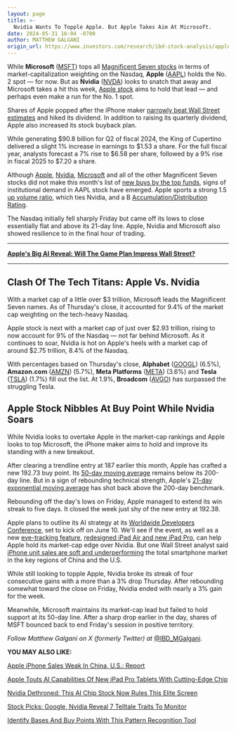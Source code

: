 ```yaml
---
layout: page
title: >-
  Nvidia Wants To Topple Apple. But Apple Takes Aim At Microsoft.
date: 2024-05-31 16:04 -0700
author: MATTHEW GALGANI
origin_url: https://www.investors.com/research/ibd-stock-analysis/apple-stock-nvidia-microsoft-market-cap/
---
```





While **Microsoft** ([MSFT](https://research.investors.com/quote.aspx?symbol=MSFT)) tops all [Magnificent Seven stocks](https://www.investors.com/research/magnificent-seven-stocks-latest-news-market-cap-weighting/) in terms of market-capitalization weighting on the Nasdaq, **Apple** ([AAPL](https://research.investors.com/quote.aspx?symbol=AAPL)) holds the No. 2 spot — for now. But as **Nvidia** ([NVDA](https://research.investors.com/quote.aspx?symbol=NVDA)) looks to snatch that away and Microsoft takes a hit this week, [Apple stock](https://www.investors.com/research/apple-stock-buy-now/) aims to hold that lead — and perhaps even make a run for the No. 1 spot.




Shares of Apple popped after the iPhone maker [narrowly beat Wall Street estimates](https://www.investors.com/news/technology/apple-stock-aapl-fiscal-q2-2024-earnings/) and hiked its dividend. In addition to raising its quarterly dividend, Apple also increased its stock buyback plan.


While generating $90.8 billion for Q2 of fiscal 2024, the King of Cupertino delivered a slight 1% increase in earnings to $1.53 a share. For the full fiscal year, analysts forecast a 7% rise to $6.58 per share, followed by a 9% rise in fiscal 2025 to $7.20 a share.


Although [Apple](https://www.investors.com/news/apple-rivian-in-talks-for-partnership/), [Nvidia](https://www.investors.com/news/nvidia-stock-2023-buy-now/), [Microsoft](https://www.investors.com/research/microsoft-stock-buy-now/) and all of the other Magnificent Seven stocks did not make this month's list of [new buys by the top funds](https://www.investors.com/etfs-and-funds/mutual-funds/best-mutual-funds-broadcom-dethrones-nvidia/), signs of institutional demand in AAPL stock have emerged. Apple sports a strong 1.5 [up volume ratio](https://www.investors.com/how-to-invest/investors-corner/top-stocks-under-accumulation-use-the-up-down-volume-ratio-to-find-the-best-prospects/), which ties Nvidia, and a B [Accumulation/Distribution Rating](https://www.investors.com/how-to-invest/investors-corner/how-to-buy-stocks-accumulation-distribution-rating-shows-professionals-moves/).


The Nasdaq initially fell sharply Friday but came off its lows to close essentially flat and above its 21-day line. Apple, Nvidia and Microsoft also showed resilience to in the final hour of trading.




---


[**Apple's Big AI Reveal: Will The Game Plan Impress Wall Street?**](https://www.investors.com/news/technology/apple-stock-aapl-ai-artificial-intelligence-wwdc/)




---


Clash Of The Tech Titans: Apple Vs. Nvidia
------------------------------------------


With a market cap of a little over $3 trillion, Microsoft leads the Magnificent Seven names. As of Thursday's close, it accounted for 9.4% of the market cap weighting on the tech-heavy Nasdaq.


Apple stock is next with a market cap of just over $2.93 trillion, rising to now account for 9% of the Nasdaq — not far behind Microsoft. As it continues to soar, Nvidia is hot on Apple's heels with a market cap of around $2.75 trillion, 8.4% of the Nasdaq.


With percentages based on Thursday's close, **Alphabet** ([GOOGL](https://research.investors.com/quote.aspx?symbol=GOOGL)) (6.5%), **Amazon.com** ([AMZN](https://research.investors.com/quote.aspx?symbol=AMZN)) (5.7%), **Meta Platforms** ([META](https://research.investors.com/quote.aspx?symbol=META)) (3.6%) and **Tesla** ([TSLA](https://research.investors.com/quote.aspx?symbol=TSLA)) (1.7%) fill out the list. At 1.9%, **Broadcom** ([AVGO](https://research.investors.com/quote.aspx?symbol=AVGO)) has surpassed the struggling Tesla.


Apple Stock Nibbles At Buy Point While Nvidia Soars
---------------------------------------------------


While Nvidia looks to overtake Apple in the market-cap rankings and Apple looks to top Microsoft, the iPhone maker aims to hold and improve its standing with a new breakout.


After clearing a trendline entry at 187 earlier this month, Apple has crafted a new 192.73 buy point. Its [50-day moving average](https://www.investors.com/how-to-invest/investors-corner/50-day-moving-average-identifies-buy-sell-signals/) remains below its 200-day line. But in a sign of rebounding technical strength, Apple's [21-day exponential moving average](https://www.investors.com/how-to-invest/investors-corner/how-to-trade-stocks-using-21-day-exponential-moving-average/) has shot back above the 200-day benchmark.


Rebounding off the day's lows on Friday, Apple managed to extend its win streak to five days. It closed the week just shy of the new entry at 192.38.


Apple plans to outline its AI strategy at its [Worldwide Developers Conference,](https://www.apple.com/newsroom/2024/05/apples-worldwide-developers-conference-to-kick-off-june-10-with-keynote-address/) set to kick off on June 10. We'll see if the event, as well as a new [eye-tracking feature](https://www.apple.com/newsroom/2024/05/apple-announces-new-accessibility-features-including-eye-tracking/), [redesigned iPad Air and new iPad Pro](https://www.apple.com/newsroom/2024/05/the-redesigned-ipad-air-and-new-ipad-pro-are-available-today/), can help Apple hold its market-cap edge over Nvidia. But one Wall Street analyst said [iPhone unit sales are soft and underperforming](https://www.investors.com/news/technology/apple-stock-iphone-sales-weak-in-china-us/) the total smartphone market in the key regions of China and the U.S.


While still looking to topple Apple, Nvidia broke its streak of four consecutive gains with a more than a 3% drop Thursday. After rebounding somewhat toward the close on Friday, Nvidia ended with nearly a 3% gain for the week.


Meanwhile, Microsoft maintains its market-cap lead but failed to hold support at its 50-day line. After a sharp drop earlier in the day, shares of MSFT bounced back to end Friday's session in positive territory.



*Follow Matthew Galgani on X (formerly Twitter) at* [@IBD\_MGalgani](https://twitter.com/ibd_mgalgani).


**YOU MAY ALSO LIKE:**


[Apple iPhone Sales Weak In China, U.S.: Report](https://www.investors.com/news/technology/apple-stock-iphone-sales-weak-in-china-us/)


[Apple Touts AI Capabilities Of New iPad Pro Tablets With Cutting-Edge Chip](https://www.investors.com/news/technology/apple-stock-aapl-new-ipads-ai-capabilities/)


[Nvidia Dethroned: This AI Chip Stock Now Rules This Elite Screen](https://www.investors.com/etfs-and-funds/mutual-funds/best-mutual-funds-broadcom-dethrones-nvidia/)


[Stock Picks: Google, Nvidia Reveal 7 Telltale Traits To Monitor](https://www.investors.com/research/stock-picks-best-stocks-to-buy-and-watch/)


[Identify Bases And Buy Points With This Pattern Recognition Tool](https://marketsmith.investors.com/ms-platform/?src=APA1BQ)


 




